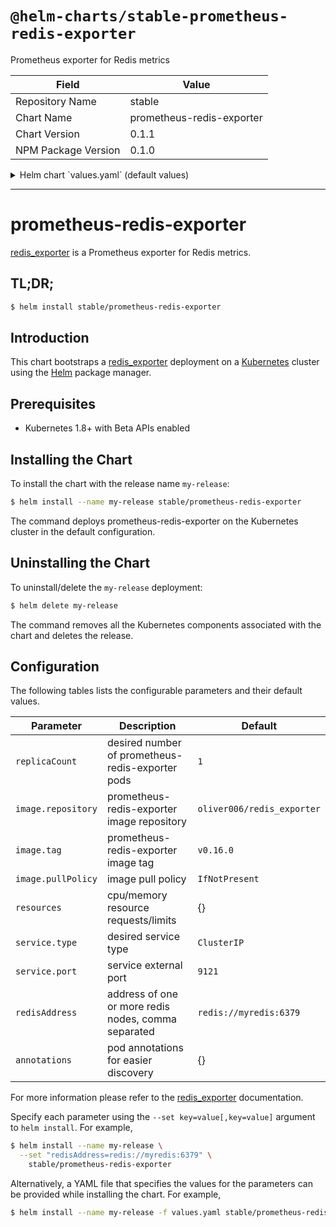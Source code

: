 # `@helm-charts/stable-prometheus-redis-exporter`

Prometheus exporter for Redis metrics

| Field               | Value                     |
| ------------------- | ------------------------- |
| Repository Name     | stable                    |
| Chart Name          | prometheus-redis-exporter |
| Chart Version       | 0.1.1                     |
| NPM Package Version | 0.1.0                     |

<details>

<summary>Helm chart `values.yaml` (default values)</summary>

```yaml
replicaCount: 1
image:
  repository: oliver006/redis_exporter
  tag: v0.16.0
  pullPolicy: IfNotPresent
service:
  type: ClusterIP
  port: 9121
  annotations: {}
resources: {}
redisAddress: redis://myredis:6379
annotations: {}
#  prometheus.io/path: /metrics
#  prometheus.io/port: "9121"
#  prometheus.io/scrape: "true"
```

</details>

---

# prometheus-redis-exporter

[redis_exporter](https://github.com/oliver006/redis_exporter) is a Prometheus exporter for Redis metrics.

## TL;DR;

```bash
$ helm install stable/prometheus-redis-exporter
```

## Introduction

This chart bootstraps a [redis_exporter](https://github.com/oliver006/redis_exporter) deployment on a [Kubernetes](http://kubernetes.io) cluster using the [Helm](https://helm.sh) package manager.

## Prerequisites

- Kubernetes 1.8+ with Beta APIs enabled

## Installing the Chart

To install the chart with the release name `my-release`:

```bash
$ helm install --name my-release stable/prometheus-redis-exporter
```

The command deploys prometheus-redis-exporter on the Kubernetes cluster in the default configuration.

## Uninstalling the Chart

To uninstall/delete the `my-release` deployment:

```bash
$ helm delete my-release
```

The command removes all the Kubernetes components associated with the chart and deletes the release.

## Configuration

The following tables lists the configurable parameters and their default values.

| Parameter          | Description                                         | Default                    |
| ------------------ | --------------------------------------------------- | -------------------------- |
| `replicaCount`     | desired number of prometheus-redis-exporter pods    | `1`                        |
| `image.repository` | prometheus-redis-exporter image repository          | `oliver006/redis_exporter` |
| `image.tag`        | prometheus-redis-exporter image tag                 | `v0.16.0`                  |
| `image.pullPolicy` | image pull policy                                   | `IfNotPresent`             |
| `resources`        | cpu/memory resource requests/limits                 | {}                         |
| `service.type`     | desired service type                                | `ClusterIP`                |
| `service.port`     | service external port                               | `9121`                     |
| `redisAddress`     | address of one or more redis nodes, comma separated | `redis://myredis:6379`     |
| `annotations`      | pod annotations for easier discovery                | {}                         |

For more information please refer to the [redis_exporter](https://github.com/oliver006/redis_exporter) documentation.

Specify each parameter using the `--set key=value[,key=value]` argument to `helm install`. For example,

```bash
$ helm install --name my-release \
  --set "redisAddress=redis://myredis:6379" \
    stable/prometheus-redis-exporter
```

Alternatively, a YAML file that specifies the values for the parameters can be provided while installing the chart. For example,

```bash
$ helm install --name my-release -f values.yaml stable/prometheus-redis-exporter
```
